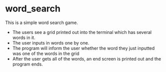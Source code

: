 # word_search

This is a simple word search game. 
- The users see a grid printed out into the terminal which has several words in it.
- The user inputs in words one by one.
- The program will inform the user whether the word they just inputted was one of the words in the grid
- After the user gets all of the words, an end screen is printed out and the program ends.

